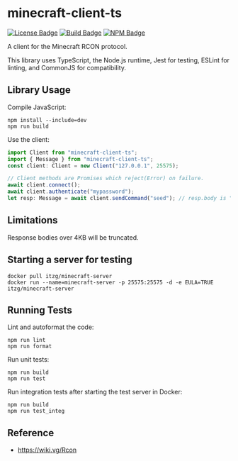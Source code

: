 # minecraft-client-ts

[![License Badge]][License]
[![Build Badge]][Build]
[![NPM Badge]][NPM]

A client for the Minecraft RCON protocol.

This library uses TypeScript, the Node.js runtime, Jest for testing, ESLint for linting, and CommonJS for compatibility.

## Library Usage

Compile JavaScript:

```
npm install --include=dev
npm run build
```

Use the client:

```ts
import Client from "minecraft-client-ts";
import { Message } from "minecraft-client-ts";
const client: Client = new Client("127.0.0.1", 25575);

// Client methods are Promises which reject(Error) on failure.
await client.connect();
await client.authenticate("mypassword");
let resp: Message = await client.sendCommand("seed"); // resp.body is "Seed: [-2474125574890692308]"
```

## Limitations

Response bodies over 4KB will be truncated.

## Starting a server for testing

```
docker pull itzg/minecraft-server
docker run --name=minecraft-server -p 25575:25575 -d -e EULA=TRUE itzg/minecraft-server
```

## Running Tests

Lint and autoformat the code:

```
npm run lint
npm run format
```

Run unit tests:

```
npm run build
npm run test
```

Run integration tests after starting the test server in Docker:

```
npm run build
npm run test_integ
```

## Reference

- https://wiki.vg/Rcon

[License]: https://www.gnu.org/licenses/gpl-3.0
[License Badge]: https://img.shields.io/badge/License-GPLv3-blue.svg
[Build]: https://github.com/willroberts/minecraft-client-ts/actions/workflows/build.yaml
[Build Badge]: https://github.com/willroberts/minecraft-client-ts/actions/workflows/build.yaml/badge.svg
[NPM]: https://www.npmjs.com/package/minecraft-client-ts
[NPM Badge]: https://img.shields.io/npm/v/minecraft-client-ts